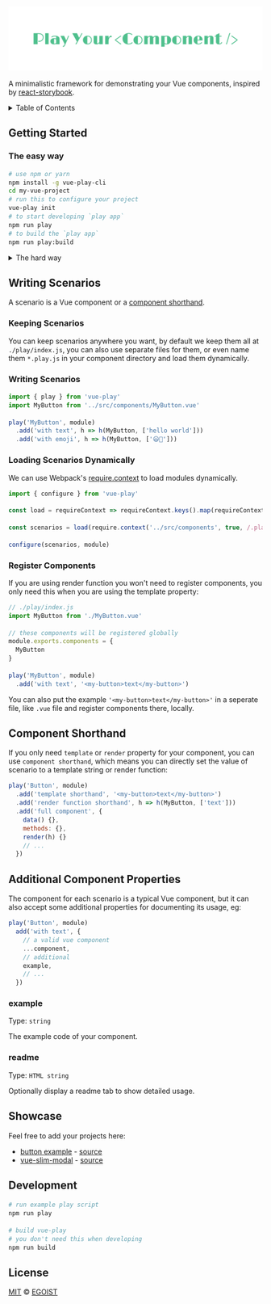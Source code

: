 ![logo](./media/logo.png)

A minimalistic framework for demonstrating your Vue components, inspired by [react-storybook](https://github.com/kadirahq/react-storybook).

<details><summary>Table of Contents</summary>

<!-- toc -->

- [Getting started](#getting-started)
  * [The easy way](#the-easy-way)
  * [The hard way](#the-hard-way)
    + [App interface](#app-interface)
    + [Preview](#preview)
- [Writing Scenarios](#writing-scenarios)
  * [Keeping Scenarios](#keeping-scenarios)
  * [Writing Scenarios](#writing-scenarios-1)
  * [Loading Scenarios Dynamically](#loading-scenarios-dynamically)
  * [Register Components](#register-components)
- [Component Shorthand](#component-shorthand)
- [Additional Component Properties](#additional-component-properties)
  * [example](#example)
  * [readme](#readme)
- [Showcase](#showcase)
- [Development](#development)
- [License](#license)

<!-- tocstop -->

</details>

## Getting Started

### The easy way

```bash
# use npm or yarn
npm install -g vue-play-cli
cd my-vue-project
# run this to configure your project
vue-play init
# to start developing `play app`
npm run play
# to build the `play app`
npm run play:build
```

<details><summary>The hard way</summary>

There're two pages in your play app, one is the app interface which has a sidebar and it can toggle scenarios of your components, the other page is for rendering the examples, this page will be loaded as iframe in app interface.

And only the latter needs to load scenarios that you write in the `playspot`, let's say `./play/index.js`:

```js
import play from 'vue-play'
import MyButton from './MyButton.vue'

play('MyButton', module)
  .add('with text', h => h(MyButton, ['text']))
```

#### App interface

```js
// ./play/app.js
import app from 'vue-play/dist/app'
import 'vue-play/dist/app.css'

// bootstrap app
app()
```

#### Preview

```js
// ./play/preview.js
import preview from 'vue-play/dist/preview'
// loads the scenarios at ./play/index.js
import scenarios from './'

// actually render the scenarios in preview page
// when the preview page is ready
// it will tell the app interface what scenarios we have
preview(scenarios)
```

Add `app interface` and `preview` to your webpack entry:

```js
module.exports = {
  // ...
  entry: {
    app: './play/app.js',
    preview: './play/preview.js'
  },
  // don't forget to generate html output for both of them
  plugins: [
    HtmlWebpackPlugin({
      filename: 'index.html',
      chunks: ['app']
    }),
    HtmlWebpackPlugin({
      filename: 'preview.html',
      chunks: ['preview']
    })
  ]
}
```

That's it, you're all set!
</details>

## Writing Scenarios

A scenario is a Vue component or a [component shorthand](#component-shorthand).

### Keeping Scenarios

You can keep scenarios anywhere you want, by default we keep them all at `./play/index.js`, you can also use separate files for them, or even name them `*.play.js` in your component directory and load them dynamically.

### Writing Scenarios

```js
import { play } from 'vue-play'
import MyButton from '../src/components/MyButton.vue'

play('MyButton', module)
  .add('with text', h => h(MyButton, ['hello world']))
  .add('with emoji', h => h(MyButton, ['😃🍻']))
```

### Loading Scenarios Dynamically

We can use Webpack's [require.context](https://webpack.github.io/docs/context.html#require-context) to load modules dynamically.

```js
import { configure } from 'vue-play'

const load = requireContext => requireContext.keys().map(requireContext)

const scenarios = load(require.context('../src/components', true, /.play.js$/))

configure(scenarios, module)
```

### Register Components

If you are using render function you won't need to register components, you only need this when you are using the template property:

```js
// ./play/index.js
import MyButton from './MyButton.vue'

// these components will be registered globally
module.exports.components = {
  MyButton
}

play('MyButton', module)
  .add('with text', '<my-button>text</my-button>')
```

You can also put the example `'<my-button>text</my-button>'` in a seperate file, like `.vue` file and register components there, locally.

## Component Shorthand

If you only need `template` or `render` property for your component, you can use `component shorthand`, which means you can directly set the value of scenario to a template string or render function:

```js
play('Button', module)
  .add('template shorthand', '<my-button>text</my-button>')
  .add('render function shorthand', h => h(MyButton, ['text']))
  .add('full component', {
    data() {},
    methods: {},
    render(h) {}
    // ...
  })
```

## Additional Component Properties

The component for each scenario is a typical Vue component, but it can also accept some additional properties for documenting its usage, eg:

```js
play('Button', module)
  add('with text', {
    // a valid vue component
    ...component,
    // additional
    example,
    // ...
  })
```

### example

Type: `string`

The example code of your component.

### readme

Type: `HTML string`

Optionally display a readme tab to show detailed usage.

## Showcase

Feel free to add your projects here:

- [button example](http://vue-play-button.surge.sh/#/) - [source](https://github.com/vue-play/vue-play/tree/master/play)
- [vue-slim-modal](https://egoistian.com/vue-slim-modal/#/) - [source](https://github.com/egoist/vue-slim-modal/tree/master/playspot)

## Development

```bash
# run example play script
npm run play

# build vue-play
# you don't need this when developing
npm run build
```

## License

[MIT](https://egoist.mit-license.org) &copy; [EGOIST](https://github.com/egoist)
